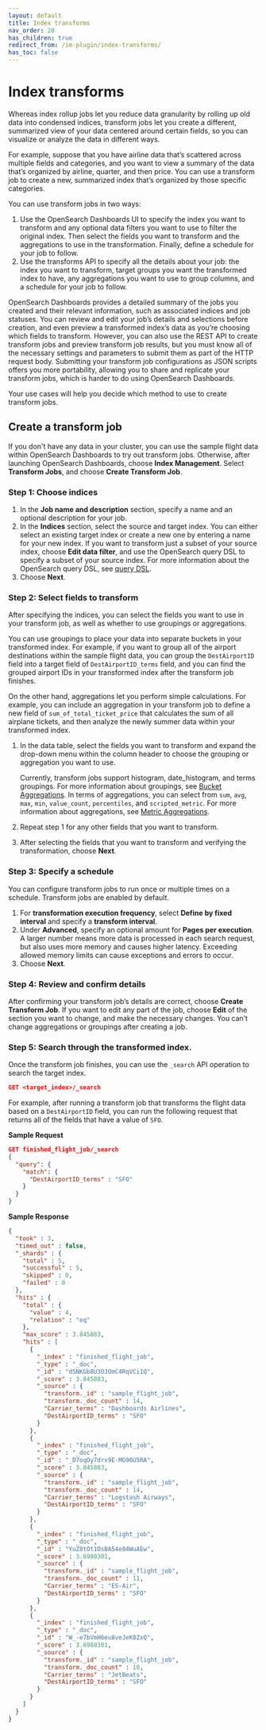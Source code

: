 ```yaml
---
layout: default
title: Index transforms
nav_order: 20
has_children: true
redirect_from: /im-plugin/index-transforms/
has_toc: false
---
```


# Index transforms

Whereas index rollup jobs let you reduce data granularity by rolling up old data into condensed indices, transform jobs let you create a different, summarized view of your data centered around certain fields, so you can visualize or analyze the data in different ways.

For example, suppose that you have airline data that’s scattered across multiple fields and categories, and you want to view a summary of the data that’s organized by airline, quarter, and then price. You can use a transform job to create a new, summarized index that’s organized by those specific categories.

You can use transform jobs in two ways:

1. Use the OpenSearch Dashboards UI to specify the index you want to transform and any optional data filters you want to use to filter the original index. Then select the fields you want to transform and the aggregations to use in the transformation. Finally, define a schedule for your job to follow.
2. Use the transforms API to specify all the details about your job: the index you want to transform, target groups you want the transformed index to have, any aggregations you want to use to group columns, and a schedule for your job to follow.

OpenSearch Dashboards provides a detailed summary of the jobs you created and their relevant information, such as associated indices and job statuses. You can review and edit your job’s details and selections before creation, and even preview a transformed index’s data as you’re choosing which fields to transform. However, you can also use the REST API to create transform jobs and preview transform job results, but you must know all of the necessary settings and parameters to submit them as part of the HTTP request body. Submitting your transform job configurations as JSON scripts offers you more portability, allowing you to share and replicate your transform jobs, which is harder to do using OpenSearch Dashboards.

Your use cases will help you decide which method to use to create transform jobs.

## Create a transform job

If you don't have any data in your cluster, you can use the sample flight data within OpenSearch Dashboards to try out transform jobs. Otherwise, after launching OpenSearch Dashboards, choose **Index Management**. Select **Transform Jobs**, and choose **Create Transform Job**.

### Step 1: Choose indices

1. In the **Job name and description** section, specify a name and an optional description for your job.
2. In the **Indices** section, select the source and target index. You can either select an existing target index or create a new one by entering a name for your new index. If you want to transform just a subset of your source index, choose **Edit data filter**, and use the OpenSearch query DSL to specify a subset of your source index. For more information about the OpenSearch query DSL, see [query DSL]({{site.url}}{{site.baseurl}}/opensearch/query-dsl/).
3. Choose **Next**.

### Step 2: Select fields to transform

After specifying the indices, you can select the fields you want to use in your transform job, as well as whether to use groupings or aggregations.

You can use groupings to place your data into separate buckets in your transformed index. For example, if you want to group all of the airport destinations within the sample flight data, you can group the `DestAirportID` field into a target field of `DestAirportID_terms` field, and you can find the grouped airport IDs in your transformed index after the transform job finishes.

On the other hand, aggregations let you perform simple calculations. For example, you can include an aggregation in your transform job to define a new field of `sum_of_total_ticket_price` that calculates the sum of all airplane tickets, and then analyze the newly summer data within your transformed index.

1. In the data table, select the fields you want to transform and expand the drop-down menu within the column header to choose the grouping or aggregation you want to use.

    Currently, transform jobs support histogram, date_histogram, and terms groupings. For more information about groupings, see [Bucket Aggregations]({{site.url}}{{site.baseurl}}/opensearch/bucket-agg/). In terms of aggregations, you can select from `sum`, `avg`, `max`, `min`, `value_count`, `percentiles`, and `scripted_metric`. For more information about aggregations, see [Metric Aggregations]({{site.url}}{{site.baseurl}}/opensearch/metric-agg/).

2. Repeat step 1 for any other fields that you want to transform.
3. After selecting the fields that you want to transform and verifying the transformation, choose **Next**.

### Step 3: Specify a schedule

You can configure transform jobs to run once or multiple times on a schedule. Transform jobs are enabled by default.

1. For **transformation execution frequency**, select **Define by fixed interval** and specify a **transform interval**.
2. Under **Advanced**, specify an optional amount for **Pages per execution**. A larger number means more data is processed in each search request, but also uses more memory and causes higher latency. Exceeding allowed memory limits can cause exceptions and errors to occur.
3. Choose **Next**.

### Step 4: Review and confirm details

After confirming your transform job’s details are correct, choose **Create Transform Job**. If you want to edit any part of the job, choose **Edit** of the section you want to change, and make the necessary changes. You can’t change aggregations or groupings after creating a job.

### Step 5: Search through the transformed index.

Once the transform job finishes, you can use the `_search` API operation to search the target index.

```json
GET <target_index>/_search
```

For example, after running a transform job that transforms the flight data based on a `DestAirportID` field, you can run the following request that returns all of the fields that have a value of `SFO`.

**Sample Request**

```json
GET finished_flight_job/_search
{
  "query": {
    "match": {
      "DestAirportID_terms" : "SFO"
    }
  }
}
```

**Sample Response**

```json
{
  "took" : 3,
  "timed_out" : false,
  "_shards" : {
    "total" : 5,
    "successful" : 5,
    "skipped" : 0,
    "failed" : 0
  },
  "hits" : {
    "total" : {
      "value" : 4,
      "relation" : "eq"
    },
    "max_score" : 3.845883,
    "hits" : [
      {
        "_index" : "finished_flight_job",
        "_type" : "_doc",
        "_id" : "dSNKGb8U3OJOmC4RqVCi1Q",
        "_score" : 3.845883,
        "_source" : {
          "transform._id" : "sample_flight_job",
          "transform._doc_count" : 14,
          "Carrier_terms" : "Dashboards Airlines",
          "DestAirportID_terms" : "SFO"
        }
      },
      {
        "_index" : "finished_flight_job",
        "_type" : "_doc",
        "_id" : "_D7oqOy7drx9E-MG96U5RA",
        "_score" : 3.845883,
        "_source" : {
          "transform._id" : "sample_flight_job",
          "transform._doc_count" : 14,
          "Carrier_terms" : "Logstash Airways",
          "DestAirportID_terms" : "SFO"
        }
      },
      {
        "_index" : "finished_flight_job",
        "_type" : "_doc",
        "_id" : "YuZ8tOt1OsBA54e84WuAEw",
        "_score" : 3.6988301,
        "_source" : {
          "transform._id" : "sample_flight_job",
          "transform._doc_count" : 11,
          "Carrier_terms" : "ES-Air",
          "DestAirportID_terms" : "SFO"
        }
      },
      {
        "_index" : "finished_flight_job",
        "_type" : "_doc",
        "_id" : "W_-e7bVmH6eu8veJeK8ZxQ",
        "_score" : 3.6988301,
        "_source" : {
          "transform._id" : "sample_flight_job",
          "transform._doc_count" : 10,
          "Carrier_terms" : "JetBeats",
          "DestAirportID_terms" : "SFO"
        }
      }
    ]
  }
}

```
